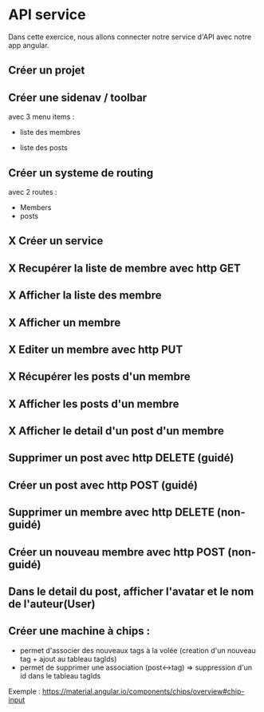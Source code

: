 # API service

Dans cette exercice, nous allons connecter notre service d'API avec notre app angular.

## Créer un projet

## Créer une sidenav / toolbar

avec 3 menu items :

* liste des membres

* liste des posts

## Créer un systeme de routing

avec 2 routes :

* Members
* posts

## X Créer un service

## X Recupérer la liste de membre avec http GET

## X Afficher la liste des membre

## X Afficher un membre

## X Editer un membre avec http PUT

## X Récupérer les posts d'un membre

## X Afficher les posts d'un membre

## X Afficher le detail d'un post d'un membre

## Supprimer un post avec http DELETE (guidé)

## Créer un post avec http POST (guidé)

## Supprimer un membre avec http DELETE (non-guidé)

## Créer un nouveau membre avec http POST (non-guidé)

## Dans le detail du post, afficher l'avatar et le nom de l'auteur(User)

## Créer une machine à chips :
  
  * permet d'associer des nouveaux tags à la volée (creation d'un nouveau tag + ajout au tableau tagIds)
  * permet de supprimer une association (post<->tag) => suppression d'un id dans le tableau tagIds
  
Exemple : https://material.angular.io/components/chips/overview#chip-input

